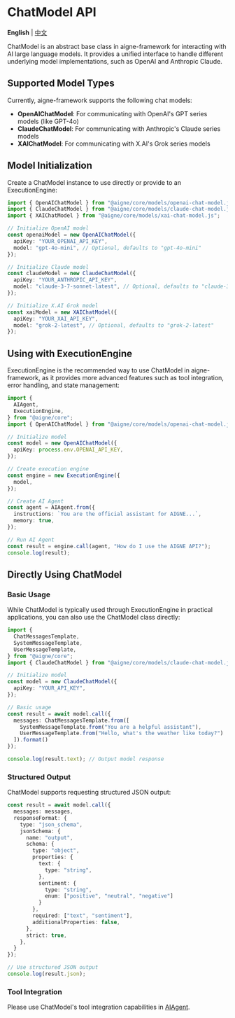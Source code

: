 # ChatModel API

**English** | [中文](./chat-model.zh.md)

ChatModel is an abstract base class in aigne-framework for interacting with AI large language models. It provides a unified interface to handle different underlying model implementations, such as OpenAI and Anthropic Claude.

## Supported Model Types

Currently, aigne-framework supports the following chat models:

- **OpenAIChatModel**: For communicating with OpenAI's GPT series models (like GPT-4o)
- **ClaudeChatModel**: For communicating with Anthropic's Claude series models
- **XAIChatModel**: For communicating with X.AI's Grok series models

## Model Initialization

Create a ChatModel instance to use directly or provide to an ExecutionEngine:

```typescript
import { OpenAIChatModel } from "@aigne/core/models/openai-chat-model.js";
import { ClaudeChatModel } from "@aigne/core/models/claude-chat-model.js";
import { XAIChatModel } from "@aigne/core/models/xai-chat-model.js";

// Initialize OpenAI model
const openaiModel = new OpenAIChatModel({
  apiKey: "YOUR_OPENAI_API_KEY",
  model: "gpt-4o-mini", // Optional, defaults to "gpt-4o-mini"
});

// Initialize Claude model
const claudeModel = new ClaudeChatModel({
  apiKey: "YOUR_ANTHROPIC_API_KEY",
  model: "claude-3-7-sonnet-latest", // Optional, defaults to "claude-3-7-sonnet-latest"
});

// Initialize X.AI Grok model
const xaiModel = new XAIChatModel({
  apiKey: "YOUR_XAI_API_KEY",
  model: "grok-2-latest", // Optional, defaults to "grok-2-latest"
});
```

## Using with ExecutionEngine

ExecutionEngine is the recommended way to use ChatModel in aigne-framework, as it provides more advanced features such as tool integration, error handling, and state management:

```typescript
import {
  AIAgent,
  ExecutionEngine,
} from "@aigne/core";
import { OpenAIChatModel } from "@aigne/core/models/openai-chat-model.js";

// Initialize model
const model = new OpenAIChatModel({
  apiKey: process.env.OPENAI_API_KEY,
});

// Create execution engine
const engine = new ExecutionEngine({
  model,
});

// Create AI Agent
const agent = AIAgent.from({
  instructions: `You are the official assistant for AIGNE...`,
  memory: true,
});

// Run AI Agent
const result = engine.call(agent, "How do I use the AIGNE API?");
console.log(result);
```

## Directly Using ChatModel

### Basic Usage

While ChatModel is typically used through ExecutionEngine in practical applications, you can also use the ChatModel class directly:

```typescript
import {
  ChatMessagesTemplate,
  SystemMessageTemplate,
  UserMessageTemplate,
} from "@aigne/core";
import { ClaudeChatModel } from "@aigne/core/models/claude-chat-model.js"; // or OpenAIChatModel

// Initialize model
const model = new ClaudeChatModel({
  apiKey: "YOUR_API_KEY",
});

// Basic usage
const result = await model.call({
  messages: ChatMessagesTemplate.from([
    SystemMessageTemplate.from("You are a helpful assistant"),
    UserMessageTemplate.from("Hello, what's the weather like today?")
  ]).format()
});

console.log(result.text); // Output model response
```

### Structured Output

ChatModel supports requesting structured JSON output:

```typescript
const result = await model.call({
  messages: messages,
  responseFormat: {
    type: "json_schema",
    jsonSchema: {
      name: "output",
      schema: {
        type: "object",
        properties: {
          text: {
            type: "string",
          },
          sentiment: {
            type: "string",
            enum: ["positive", "neutral", "negative"]
          }
        },
        required: ["text", "sentiment"],
        additionalProperties: false,
      },
      strict: true,
    },
  }
});

// Use structured JSON output
console.log(result.json);
```

### Tool Integration

Please use ChatModel's tool integration capabilities in [AIAgent](./ai-agent-api.md).
